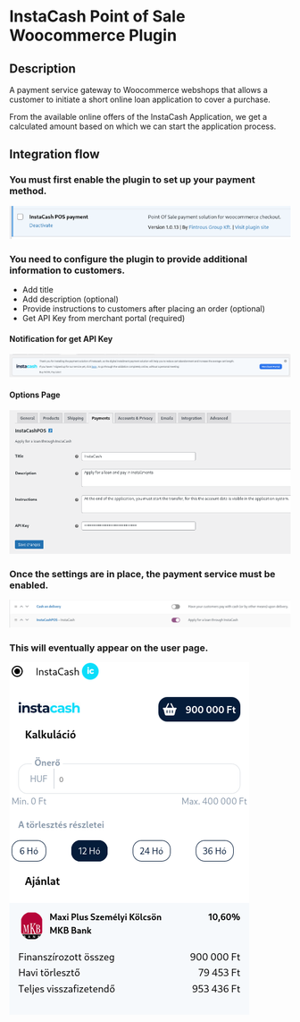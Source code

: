 # InstaCash Point of Sale Woocommerce Plugin

## Description

A payment service gateway to Woocommerce webshops that allows a customer to initiate a short online loan application to cover a purchase.

From the available online offers of the InstaCash Application, we get a calculated amount based on which we can start the application process.

## Integration flow

### You must first enable the plugin to set up your payment method.

![Plugins](assets/screenshots/screenshot-1.png)

### You need to configure the plugin to provide additional information to customers.
- Add title
- Add description (optional)
- Provide instructions to customers after placing an order (optional)
- Get API Key from merchant portal (required)

#### Notification for get API Key

![Notification](assets/screenshots/screenshot-3.png)

#### Options Page

![Options page in payments](assets/screenshots/screenshot-4.png)

### Once the settings are in place, the payment service must be enabled.

![Payment method](assets/screenshots/screenshot-2.png)


### This will eventually appear on the user page.

![Customer side appearance](assets/screenshots/screenshot-5.png)


